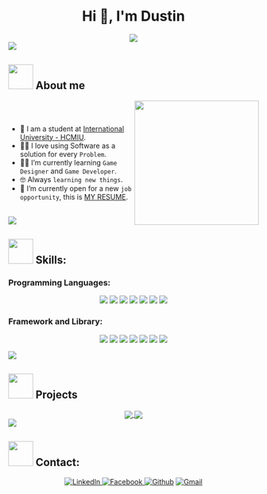 <h1 align="center">Hi 👋, I'm Dustin</h1>
<div align="center">
  <a href="https://github.com/DenverCoder1/readme-typing-svg"><img src="https://readme-typing-svg.herokuapp.com?font=Time+New+Roman&color=cyan&size=25&center=true&vCenter=true&width=600&height=100&lines=Nguyen+Tran+Hoang+Nam;Self-taught+Unity+Developer;Computer+Science+Student;Active+Learner/Researcher;Love+to+learn+new+stuffs"></a>
</div>

<img src="https://user-images.githubusercontent.com/73097560/115834477-dbab4500-a447-11eb-908a-139a6edaec5c.gif">

## <picture><img src = "https://user-images.githubusercontent.com/74038190/229223156-0cbdaba9-3128-4d8e-8719-b6b4cf741b67.gif" width = 50px></picture> **About me**

<picture> <img align="right" src="https://user-images.githubusercontent.com/74038190/235224431-e8c8c12e-6826-47f1-89fb-2ddad83b3abf.gif" width = 250px></picture>

<br><br>

- :school: I am a student at [International University - HCMIU](https://it.hcmiu.edu.vn/).
- :technologist: I love using Software as a solution for every `Problem`.
- :student: I’m currently learning `Game Designer` and `Game Developer`.
- :nerd_face: Always `learning new things`.
- :thinking: I’m currently open for a new `job opportunity`, this is [MY RESUME](https://namnguyen3920.github.io).


<br>

<img src="https://user-images.githubusercontent.com/73097560/115834477-dbab4500-a447-11eb-908a-139a6edaec5c.gif">

## <picture><img src = "https://user-images.githubusercontent.com/74038190/219923809-b86dc415-a0c2-4a38-bc88-ad6cf06395a8.gif" width = 50px></picture> **Skills**:



### Programming Languages:

<p align="center">
  <img src="https://img.shields.io/badge/C%2B%2B-00599C?style=for-the-badge&logo=c%2B%2B&logoColor=white"/> 
  <img src="https://img.shields.io/badge/C%23-239120?style=for-the-badge&logo=c-sharp&logoColor=white"/>
  <img src="https://img.shields.io/badge/C-00599C?style=for-the-badge&logo=c&logoColor=white"/>
  <img src="https://img.shields.io/badge/Python-FFD43B?style=for-the-badge&logo=python&logoColor=blue"/>
  <img src="https://img.shields.io/badge/HTML5-E34F26?style=for-the-badge&logo=html5&logoColor=white"/>
  <img src="https://img.shields.io/badge/CSS3-1572B6?style=for-the-badge&logo=css3&logoColor=white"/>
  <img src="https://img.shields.io/badge/java-%23ED8B00.svg?style=for-the-badge&logo=openjdk&logoColor=white"/>
</p>

### Framework and Library:

<p align="center">
  <img src="https://img.shields.io/badge/.NET-512BD4?style=for-the-badge&logo=dotnet&logoColor=white"/> 
  <img src="https://img.shields.io/badge/Apache-D22128?style=for-the-badge&logo=Apache&logoColor=white"/>
  <img src="https://img.shields.io/badge/Bootstrap-563D7C?style=for-the-badge&logo=bootstrap&logoColor=white"/>
  <img src="https://img.shields.io/badge/Unity-100000?style=for-the-badge&logo=unity&logoColor=white"/>
  <img src="https://img.shields.io/badge/GitHub%20Pages-222222?style=for-the-badge&logo=GitHub%20Pages&logoColor=white"/>
  <img src="https://img.shields.io/badge/Node%20js-339933?style=for-the-badge&logo=nodedotjs&logoColor=white"/>
  <img src="https://img.shields.io/badge/React-20232A?style=for-the-badge&logo=react&logoColor=61DAFB"/>
</p>

<img src="https://user-images.githubusercontent.com/73097560/115834477-dbab4500-a447-11eb-908a-139a6edaec5c.gif">

## <picture><img src = "https://user-images.githubusercontent.com/74038190/216120974-24a76b31-7f39-41f1-a38f-b3c1377cc612.png" width = 50px></picture> **Projects**
<div align="center">
  <a href="https://github.com/namnguyen3920/Flappy-Bird">
    <!-- Change the `github-readme-stats.anuraghazra1.vercel.app` to `github-readme-stats.vercel.app`  -->
    <img align="center" src="https://github-readme-stats.anuraghazra1.vercel.app/api/pin/?username=namnguyen3920&repo=PixelBird&theme=catppuccin_latte" />
  </a>  
  <a href="https://github.com/namnguyen3920/UP">
    <!-- Change the `github-readme-stats.anuraghazra1.vercel.app` to `github-readme-stats.vercel.app`  -->
    <img align="center" src="https://github-readme-stats.anuraghazra1.vercel.app/api/pin/?username=namnguyen3920&repo=UP&theme=catppuccin_latte" />
  </a> 
</div>

<img src="https://user-images.githubusercontent.com/73097560/115834477-dbab4500-a447-11eb-908a-139a6edaec5c.gif">

## <picture><img src = "https://user-images.githubusercontent.com/74038190/216122065-2f028bae-25d6-4a3c-bc9f-175394ed5011.png" width = 50p></picture> **Contact**:

<p align="center">
  <a href="https://www.linkedin.com/in/ngtrhoangnam/" target="_blank">
    <img alt="LinkedIn" src="https://img.shields.io/badge/linkedin-%230077B5.svg?&style=for-the-badge&logo=linkedin&logoColor=white" />
  </a>
  <a href="https://www.facebook.com/hoangnam.ngtr" alt="Facebook">
    <img alt="Facebook" src="https://img.shields.io/badge/facebook-%231877F2.svg?&style=for-the-badge&logo=facebook&logoColor=white" />
  </a> 
  <a href="https://github.com/namnguyen3920" alt="Github">
    <img alt="Github" src="https://img.shields.io/badge/GitHub-%2312100E.svg?&style=for-the-badge&logo=Github&logoColor=white" /></a> 
  </a>
  <a href="mailto:namnguyen3920@gmail.com" alt="Email">
    <img alt="Gmail" src="https://img.shields.io/badge/Gmail-D14836?&style=for-the-badge&logo=gmail&logoColor=white" /></a>
  </a>
</p>
